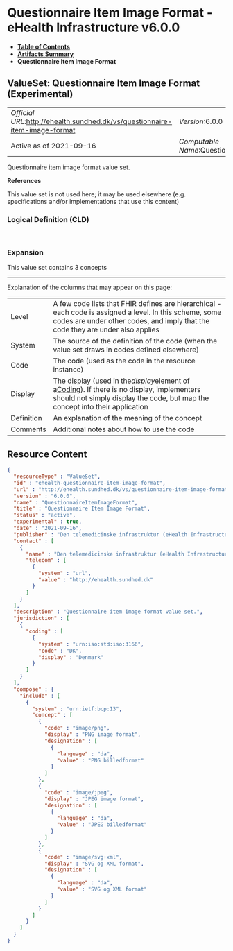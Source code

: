 # Questionnaire Item Image Format - eHealth Infrastructure v6.0.0

* [**Table of Contents**](toc.md)
* [**Artifacts Summary**](artifacts.md)
* **Questionnaire Item Image Format**

## ValueSet: Questionnaire Item Image Format (Experimental) 

| | |
| :--- | :--- |
| *Official URL*:http://ehealth.sundhed.dk/vs/questionnaire-item-image-format | *Version*:6.0.0 |
| Active as of 2021-09-16 | *Computable Name*:QuestionnaireItemImageFormat |

 
Questionnaire item image format value set. 

 **References** 

This value set is not used here; it may be used elsewhere (e.g. specifications and/or implementations that use this content)

### Logical Definition (CLD)

 

### Expansion

This value set contains 3 concepts

-------

 Explanation of the columns that may appear on this page: 

| | |
| :--- | :--- |
| Level | A few code lists that FHIR defines are hierarchical - each code is assigned a level. In this scheme, some codes are under other codes, and imply that the code they are under also applies |
| System | The source of the definition of the code (when the value set draws in codes defined elsewhere) |
| Code | The code (used as the code in the resource instance) |
| Display | The display (used in the*display*element of a[Coding](http://hl7.org/fhir/R4/datatypes.html#Coding)). If there is no display, implementers should not simply display the code, but map the concept into their application |
| Definition | An explanation of the meaning of the concept |
| Comments | Additional notes about how to use the code |



## Resource Content

```json
{
  "resourceType" : "ValueSet",
  "id" : "ehealth-questionnaire-item-image-format",
  "url" : "http://ehealth.sundhed.dk/vs/questionnaire-item-image-format",
  "version" : "6.0.0",
  "name" : "QuestionnaireItemImageFormat",
  "title" : "Questionnaire Item Image Format",
  "status" : "active",
  "experimental" : true,
  "date" : "2021-09-16",
  "publisher" : "Den telemedicinske infrastruktur (eHealth Infrastructure)",
  "contact" : [
    {
      "name" : "Den telemedicinske infrastruktur (eHealth Infrastructure)",
      "telecom" : [
        {
          "system" : "url",
          "value" : "http://ehealth.sundhed.dk"
        }
      ]
    }
  ],
  "description" : "Questionnaire item image format value set.",
  "jurisdiction" : [
    {
      "coding" : [
        {
          "system" : "urn:iso:std:iso:3166",
          "code" : "DK",
          "display" : "Denmark"
        }
      ]
    }
  ],
  "compose" : {
    "include" : [
      {
        "system" : "urn:ietf:bcp:13",
        "concept" : [
          {
            "code" : "image/png",
            "display" : "PNG image format",
            "designation" : [
              {
                "language" : "da",
                "value" : "PNG billedformat"
              }
            ]
          },
          {
            "code" : "image/jpeg",
            "display" : "JPEG image format",
            "designation" : [
              {
                "language" : "da",
                "value" : "JPEG billedformat"
              }
            ]
          },
          {
            "code" : "image/svg+xml",
            "display" : "SVG og XML format",
            "designation" : [
              {
                "language" : "da",
                "value" : "SVG og XML format"
              }
            ]
          }
        ]
      }
    ]
  }
}

```
